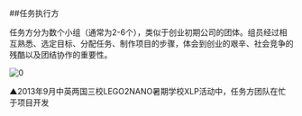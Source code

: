 ##任务执行方

任务方分为数个小组（通常为2-6个），类似于创业初期公司的团体。组员经过相互熟悉、选定目标、分配任务、制作项目的步骤，体会到创业的艰辛、社会竞争的残酷以及团结协作的重要性。

![0](../../assets/role_definition/task_team/00.jpg)

▲2013年9月中英两国三校LEGO2NANO暑期学校XLP活动中，任务方团队在忙于项目开发
